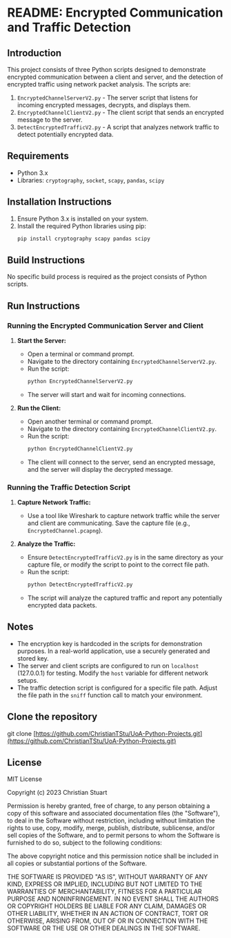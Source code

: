 # README: Encrypted Communication and Traffic Detection

## Introduction
This project consists of three Python scripts designed to demonstrate encrypted communication between a client and server, and the detection of encrypted traffic using network packet analysis. The scripts are:
1. `EncryptedChannelServerV2.py` - The server script that listens for incoming encrypted messages, decrypts, and displays them.
2. `EncryptedChannelClientV2.py` - The client script that sends an encrypted message to the server.
3. `DetectEncryptedTrafficV2.py` - A script that analyzes network traffic to detect potentially encrypted data.

## Requirements
- Python 3.x
- Libraries: `cryptography`, `socket`, `scapy`, `pandas`, `scipy`

## Installation Instructions
1. Ensure Python 3.x is installed on your system.
2. Install the required Python libraries using pip:
   ```bash
   pip install cryptography scapy pandas scipy
   ```

## Build Instructions
No specific build process is required as the project consists of Python scripts.

## Run Instructions
### Running the Encrypted Communication Server and Client
1. **Start the Server:**
   - Open a terminal or command prompt.
   - Navigate to the directory containing `EncryptedChannelServerV2.py`.
   - Run the script:
     ```bash
     python EncryptedChannelServerV2.py
     ```
   - The server will start and wait for incoming connections.

2. **Run the Client:**
   - Open another terminal or command prompt.
   - Navigate to the directory containing `EncryptedChannelClientV2.py`.
   - Run the script:
     ```bash
     python EncryptedChannelClientV2.py
     ```
   - The client will connect to the server, send an encrypted message, and the server will display the decrypted message.

### Running the Traffic Detection Script
1. **Capture Network Traffic:**
   - Use a tool like Wireshark to capture network traffic while the server and client are communicating. Save the capture file (e.g., `EncryptedChannel.pcapng`).

2. **Analyze the Traffic:**
   - Ensure `DetectEncryptedTrafficV2.py` is in the same directory as your capture file, or modify the script to point to the correct file path.
   - Run the script:
     ```bash
     python DetectEncryptedTrafficV2.py
     ```
   - The script will analyze the captured traffic and report any potentially encrypted data packets.

## Notes
- The encryption key is hardcoded in the scripts for demonstration purposes. In a real-world application, use a securely generated and stored key.
- The server and client scripts are configured to run on `localhost` (127.0.0.1) for testing. Modify the `host` variable for different network setups.
- The traffic detection script is configured for a specific file path. Adjust the file path in the `sniff` function call to match your environment.

## Clone the repository
git clone [https://github.com/ChristianTStu/UoA-Python-Projects.git](https://github.com/ChristianTStu/UoA-Python-Projects.git)

## License

MIT License

Copyright (c) 2023 Christian Stuart

Permission is hereby granted, free of charge, to any person obtaining a copy
of this software and associated documentation files (the "Software"), to deal
in the Software without restriction, including without limitation the rights
to use, copy, modify, merge, publish, distribute, sublicense, and/or sell
copies of the Software, and to permit persons to whom the Software is
furnished to do so, subject to the following conditions:

The above copyright notice and this permission notice shall be included in all
copies or substantial portions of the Software.

THE SOFTWARE IS PROVIDED "AS IS", WITHOUT WARRANTY OF ANY KIND, EXPRESS OR
IMPLIED, INCLUDING BUT NOT LIMITED TO THE WARRANTIES OF MERCHANTABILITY,
FITNESS FOR A PARTICULAR PURPOSE AND NONINFRINGEMENT. IN NO EVENT SHALL THE
AUTHORS OR COPYRIGHT HOLDERS BE LIABLE FOR ANY CLAIM, DAMAGES OR OTHER
LIABILITY, WHETHER IN AN ACTION OF CONTRACT, TORT OR OTHERWISE, ARISING FROM,
OUT OF OR IN CONNECTION WITH THE SOFTWARE OR THE USE OR OTHER DEALINGS IN THE
SOFTWARE.

